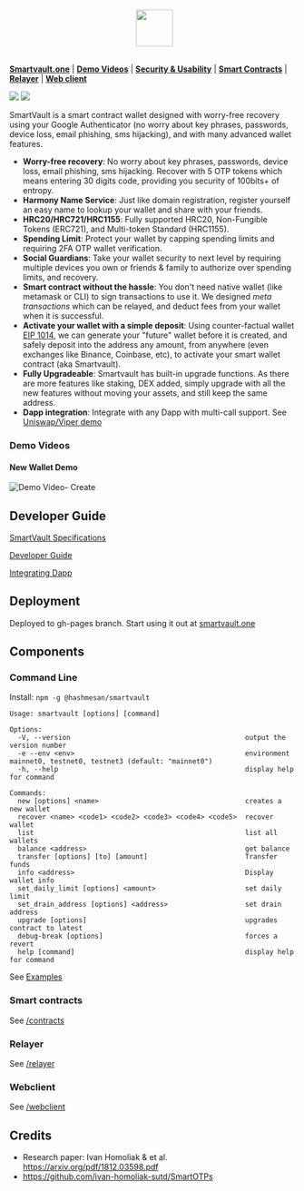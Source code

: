 
<p align="center"><br/>&nbsp;
  <img src="./webclient/public/logo_smartvault.png"" height ="65" alt="" align="middle"/><br/>&nbsp;

[**Smartvault.one**](https://smartvault.one) | 
[**Demo Videos**](#demo-videos) |
[**Security & Usability**](#security--usabilities) |
[**Smart Contracts**](#smart-contracts) |
[**Relayer**](#relayer) |
[**Web client**](#Webclient)

[![](https://github.com/hashmesan/harmony-totp/actions/workflows/docker-test.yml/badge.svg?branch=develop)](https://github.com/hashmesan/harmony-totp/actions/workflows/docker-test.yml)
[![](https://github.com/hashmesan/harmony-totp/actions/workflows/webclient.yml/badge.svg?branch=develop)](https://github.com/hashmesan/harmony-totp/actions/workflows/webclient.yml)

</p>

SmartVault is a smart contract wallet designed with worry-free recovery using your Google Authenticator (no worry about key phrases, passwords, device loss, email phishing, sms hijacking), and with many advanced wallet features.

* **Worry-free recovery**: No worry about key phrases, passwords, device loss, email phishing, sms hijacking. Recover with 5 OTP tokens which means entering 30 digits code, providing you security of 100bits+ of entropy.
* **Harmony Name Service**: Just like domain registration, register yourself an easy name to lookup  your wallet and share with your friends.
* **HRC20/HRC721/HRC1155**: Fully supported HRC20, Non-Fungible Tokens (ERC721), and Multi-token Standard (HRC1155).
* **Spending Limit**: Protect your wallet by capping spending limits and requiring 2FA OTP wallet verification.
* **Social Guardians**: Take your wallet security to next level by requiring multiple devices you own or friends & family to authorize over spending limits, and recovery. 
* **Smart contract without the hassle**: You don't need native wallet (like metamask or CLI) to sign transactions to use it. We designed *meta transactions* which can be relayed, and deduct fees from your wallet when it is successful.
* **Activate your wallet with a simple deposit**: Using counter-factual wallet [EIP 1014](https://eips.ethereum.org/EIPS/eip-1014), we can generate your "future" wallet before it is created, and safely deposit into the address any amount, from anywhere (even exchanges like Binance, Coinbase, etc), to activate your smart wallet contract (aka Smartvault).
* **Fully Upgradeable**: Smartvault has built-in upgrade functions. As there are more features like staking, DEX added, simply upgrade with all the new features without moving your assets, and still keep the same address.
* **Dapp integration**: Integrate with any Dapp with multi-call support. See [Uniswap/Viper demo](https://github.com/hashmesan/harmony-totp/wiki/Integrating-DAPP)

### Demo Videos
#### New Wallet Demo
![Demo Video- Create](designs/create.gif)

## Developer Guide

[SmartVault Specifications](https://github.com/hashmesan/harmony-totp/wiki/SmartVault-Specifications)

[Developer Guide](https://github.com/hashmesan/harmony-totp/wiki/Developer-Guide)

[Integrating Dapp](https://github.com/hashmesan/harmony-totp/wiki/Integrating-DAPP)

## Deployment

Deployed to gh-pages branch.
Start using it out at [smartvault.one](https://smartvaule.one)

## Components

### Command Line

Install: `npm -g @hashmesan/smartvault`

```
Usage: smartvault [options] [command]

Options:
  -V, --version                                           output the version number
  -e --env <env>                                          environment mainnet0, testnet0, testnet3 (default: "mainnet0")
  -h, --help                                              display help for command

Commands:
  new [options] <name>                                    creates a new wallet
  recover <name> <code1> <code2> <code3> <code4> <code5>  recover wallet
  list                                                    list all wallets
  balance <address>                                       get balance
  transfer [options] [to] [amount]                        Transfer funds
  info <address>                                          Display wallet info
  set_daily_limit [options] <amount>                      set daily limit
  set_drain_address [options] <address>                   set drain address
  upgrade [options]                                       upgrades contract to latest
  debug-break [options]                                   forces a revert
  help [command]                                          display help for command
```

See [Examples](https://github.com/hashmesan/harmony-totp/wiki/CLI-Examples)

### Smart contracts

See [/contracts](/contracts/README.md)

### Relayer

See [/relayer](/relayer/README.md)

### Webclient

See [/webclient](/webclient/README.md)

## Credits

* Research paper: Ivan Homoliak & et al. https://arxiv.org/pdf/1812.03598.pdf
* https://github.com/ivan-homoliak-sutd/SmartOTPs
